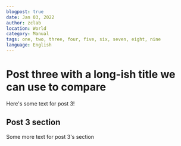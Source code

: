 ```yaml
---
blogpost: true
date: Jan 03, 2022
author: zclab
location: World
category: Manual
tags: one, two, three, four, five, six, seven, eight, nine
language: English
---
```


# Post three with a long-ish title we can use to compare

Here's some text for post 3!

## Post 3 section

Some more text for post 3's section

